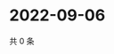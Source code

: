 # 2022-09-06

共 0 条

<!-- BEGIN WEIBO -->
<!-- 最后更新时间 Tue Sep 06 2022 17:06:25 GMT+0800 (China Standard Time) -->

<!-- END WEIBO -->
